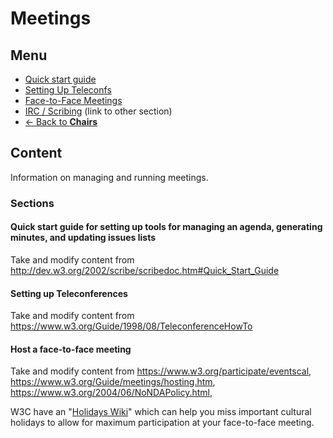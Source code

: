 # Meetings
## Menu
* [Quick start guide](#)
* [Setting Up Teleconfs](#)
* [Face-to-Face Meetings](#)
* [IRC / Scribing](#) (link to other section)
* [<- Back to **Chairs**](index.md#)

## Content
Information on managing and running meetings.

### Sections
#### Quick start guide for setting up tools for managing an agenda, generating minutes, and updating issues lists
Take and modify content from <http://dev.w3.org/2002/scribe/scribedoc.htm#Quick_Start_Guide>

#### Setting up Teleconferences
Take and modify content from <https://www.w3.org/Guide/1998/08/TeleconferenceHowTo>

#### Host a face-to-face meeting 
Take and modify content from  <https://www.w3.org/participate/eventscal>, 
<https://www.w3.org/Guide/meetings/hosting.htm>, 
<https://www.w3.org/2004/06/NoNDAPolicy.html>, 

W3C have an "[Holidays Wiki](https://www.w3.org/wiki/Holidays)" which can help you miss important cultural holidays to allow for maximum participation at your face-to-face meeting. 


